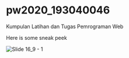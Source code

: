 # pw2020_193040046
Kumpulan Latihan dan Tugas Pemrograman Web


Here is some sneak peek


![Slide 16_9 - 1](https://user-images.githubusercontent.com/58410032/133476421-b9c9bb26-6c7f-4834-b810-14eaafb2f6f0.png)
